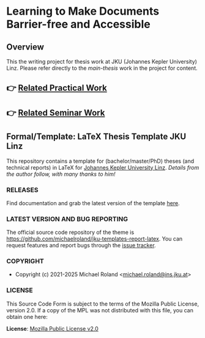 # Learning to Make Documents Barrier-free and Accessible

## Overview

This the writing project for thesis work at JKU (Johannes Kepler University) Linz. Please refer directly to the _main-thesis_ work in the project for content.

## :point_right: [Related Practical Work](https://github.com/heseltime/hoffman)

## :point_right: [Related Seminar Work](https://heseltime.github.io/assets/pdf/LtMDA-v2-1.pdf)

## Formal/Template: LaTeX Thesis Template JKU Linz

This repository contains a template for (bachelor/master/PhD) theses (and technical reports) in LaTeX for [Johannes Kepler University Linz](https://www.jku.at/). _Details from the author follow, with many thanks to him!_


### RELEASES

Find documentation and grab the latest version of the template [here](https://github.com/michaelroland/jku-templates-report-latex/releases/latest).


### LATEST VERSION AND BUG REPORTING

The official source code repository of the theme is <https://github.com/michaelroland/jku-templates-report-latex>.
You can request features and report bugs through the [issue tracker](https://github.com/michaelroland/jku-templates-report-latex/issues).


### COPYRIGHT

- Copyright (c) 2021-2025 Michael Roland <<michael.roland@ins.jku.at>>


### LICENSE

This Source Code Form is subject to the terms of the Mozilla Public License, version 2.0.
If a copy of the MPL was not distributed with this file, you can obtain one here:

**License**: [Mozilla Public License v2.0](https://mozilla.org/MPL/2.0/)
